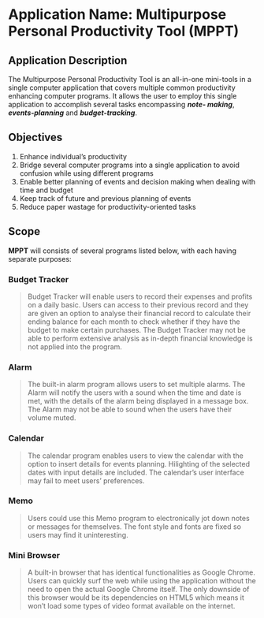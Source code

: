 # Application Name: Multipurpose Personal Productivity Tool (MPPT)

## Application Description
The Multipurpose Personal Productivity Tool is an all-in-one mini-tools in a single computer
application that covers multiple common productivity enhancing computer programs. It allows
the user to employ this single application to accomplish several tasks encompassing ***note-
making***, ***events-planning*** and ***budget-tracking***.

## Objectives
1. Enhance individual’s productivity
2. Bridge several computer programs into a single application to avoid confusion while
using different programs
3. Enable better planning of events and decision making when dealing with time and
budget
4. Keep track of future and previous planning of events
5. Reduce paper wastage for productivity-oriented tasks

## Scope
**MPPT** will consists of several programs listed below, with each having separate purposes:

### Budget Tracker
> Budget Tracker will enable users to record their expenses and profits on a daily basic. Users
can access to their previous record and they are given an option to analyse their financial record
to calculate their ending balance for each month to check whether if they have the budget to
make certain purchases. The Budget Tracker may not be able to perform extensive analysis as
in-depth financial knowledge is not applied into the program.

### Alarm
> The built-in alarm program allows users to set multiple alarms. The Alarm will notify the users
with a sound when the time and date is met, with the details of the alarm being displayed in a
message box. The Alarm may not be able to sound when the users have their volume muted.

### Calendar
> The calendar program enables users to view the calendar with the option to insert details for
events planning. Hilighting of the selected dates with input details are included. The calendar’s user interface may fail to meet users’ preferences.

### Memo
> Users could use this Memo program to electronically jot down notes or messages for
themselves. The font style and fonts are fixed so users may find it uninteresting.

### Mini Browser
> A built-in browser that has identical functionalities as Google Chrome. Users can quickly surf
the web while using the application without the need to open the actual Google Chrome itself.
The only downside of this browser would be its dependencies on HTML5 which means it won’t
load some types of video format available on the internet.
